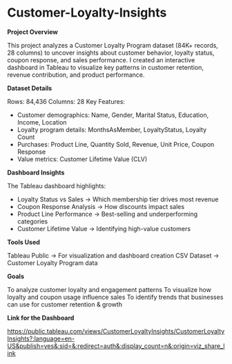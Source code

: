 # Customer-Loyalty-Insights
**Project Overview**

This project analyzes a Customer Loyalty Program dataset (84K+ records, 28 columns) to uncover insights about customer behavior, loyalty status, coupon response, and sales performance.
I created an interactive dashboard in Tableau to visualize key patterns in customer retention, revenue contribution, and product performance.

**Dataset Details**

Rows: 84,436
Columns: 28
Key Features:
- Customer demographics: Name, Gender, Marital Status, Education, Income, Location
- Loyalty program details: MonthsAsMember, LoyaltyStatus, Loyalty Count
- Purchases: Product Line, Quantity Sold, Revenue, Unit Price, Coupon Response
- Value metrics: Customer Lifetime Value (CLV)

**Dashboard Insights**

The Tableau dashboard highlights:
- Loyalty Status vs Sales → Which membership tier drives most revenue
- Coupon Response Analysis → How discounts impact sales
- Product Line Performance → Best-selling and underperforming categories
- Customer Lifetime Value → Identifying high-value customers

**Tools Used**

Tableau Public → For visualization and dashboard creation
CSV Dataset → Customer Loyalty Program data

**Goals**

To analyze customer loyalty and engagement patterns
To visualize how loyalty and coupon usage influence sales
To identify trends that businesses can use for customer retention & growth

**Link for the Dashboard**

https://public.tableau.com/views/CustomerLoyaltyInsights/CustomerLoyaltyInsights?:language=en-US&publish=yes&:sid=&:redirect=auth&:display_count=n&:origin=viz_share_link
